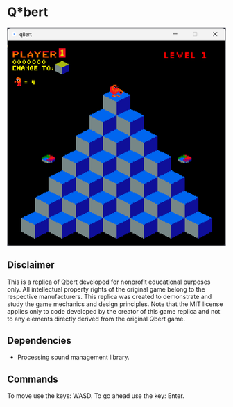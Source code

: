 # Q*bert
![Screenshot of the Game](./assets/screenshot.png)

## Disclaimer
This is a replica of Qbert developed for nonprofit educational purposes only. All intellectual property rights of the original game belong to the respective manufacturers. This replica was created to demonstrate and study the game mechanics and design principles. Note that the MIT license applies only to code developed by the creator of this game replica and not to any elements directly derived from the original Qbert game.

## Dependencies
- Processing sound management library.

## Commands
To move use the keys: WASD.
To go ahead use the key: Enter.
